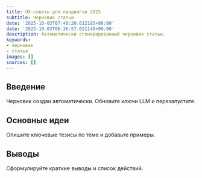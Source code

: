 ```yaml
---
title: UX-советы для лендингов 2025
subtitle: Черновик статьи
date: '2025-10-03T07:40:20.612185+00:00'
date: '2025-10-03T06:36:57.021146+00:00'
description: Автоматически сгенерированный черновик статьи.
keywords:
- черновик
- статья
images: []
sources: []
---
```


## Введение

Черновик создан автоматически. Обновите ключи LLM и перезапустите.

## Основные идеи

Опишите ключевые тезисы по теме и добавьте примеры.

## Выводы

Сформулируйте краткие выводы и список действий.